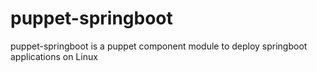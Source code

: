 puppet-springboot
=========
puppet-springboot is a puppet component module to deploy springboot applications on Linux
